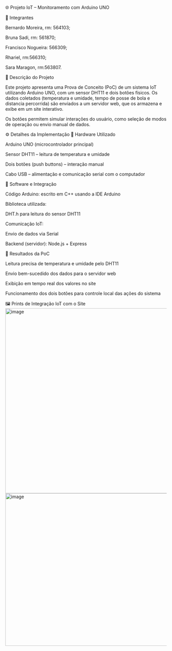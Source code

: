 🌐 Projeto IoT – Monitoramento com Arduino UNO

👥 Integrantes

Bernardo Moreira, rm: 564103;

Bruna Sadi, rm: 561870;

Francisco Nogueira: 566309;

Rhariel, rm:566310;

Sara Maragon, rm:563807.

🧠 Descrição do Projeto

Este projeto apresenta uma Prova de Conceito (PoC) de um sistema IoT utilizando Arduino UNO, com um sensor DHT11 e dois botões físicos.
Os dados coletados (temperatura e umidade, tempo de posse de bola e distancia percorrida) são enviados a um servidor web, que os armazena e exibe em um site interativo.

Os botões permitem simular interações do usuário, como seleção de modos de operação ou envio manual de dados.

⚙️ Detalhes da Implementação
🔌 Hardware Utilizado

Arduino UNO (microcontrolador principal)

Sensor DHT11 – leitura de temperatura e umidade

Dois botões (push buttons) – interação manual

Cabo USB – alimentação e comunicação serial com o computador

🧩 Software e Integração

Código Arduino: escrito em C++ usando a IDE Arduino

Biblioteca utilizada:

DHT.h para leitura do sensor DHT11

Comunicação IoT:

Envio de dados via Serial

Backend (servidor): Node.js + Express

🔬 Resultados da PoC

Leitura precisa de temperatura e umidade pelo DHT11

Envio bem-sucedido dos dados para o servidor web

Exibição em tempo real dos valores no site

Funcionamento dos dois botões para controle local das ações do sistema

🖼️ Prints de Integração IoT com o Site
<img width="1190" height="577" alt="image" src="https://github.com/user-attachments/assets/190f9960-30b1-4f22-b8a0-5d2e330506b4" />
<img width="834" height="476" alt="image" src="https://github.com/user-attachments/assets/afc99e8e-a332-40a2-953d-1de77df06bfc" />

